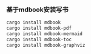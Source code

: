 ### 基于mdbook安装写书

```bash
cargo install mdbook
cargo install mdbook-pdf
cargo install mdbook-mermaid
cargo install mdbook-toc
cargo install mdbook-graphviz
```
